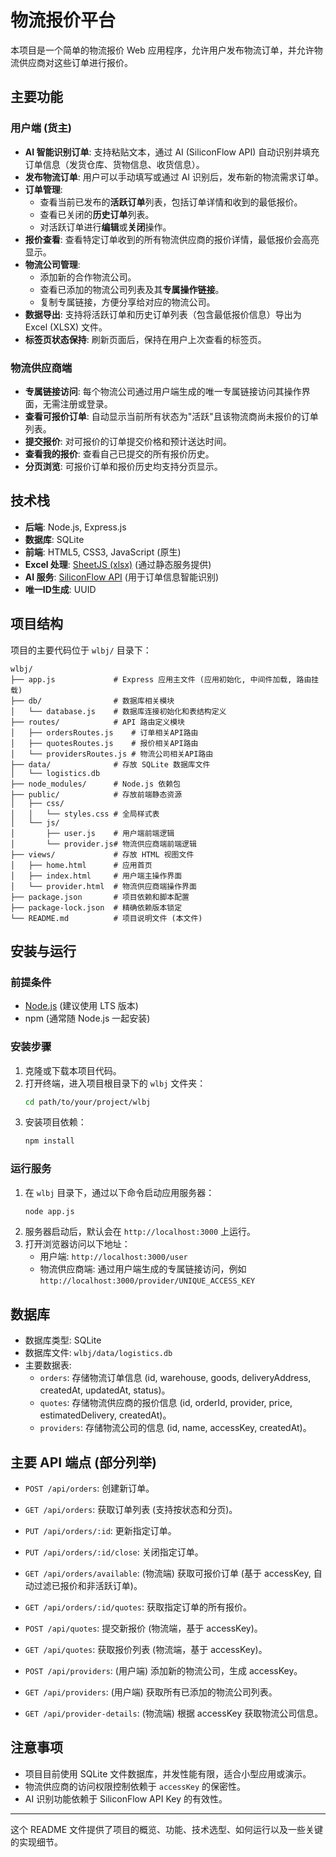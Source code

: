# 物流报价平台

本项目是一个简单的物流报价 Web 应用程序，允许用户发布物流订单，并允许物流供应商对这些订单进行报价。

## 主要功能

### 用户端 (货主)
- **AI 智能识别订单**: 支持粘贴文本，通过 AI (SiliconFlow API) 自动识别并填充订单信息（发货仓库、货物信息、收货信息）。
- **发布物流订单**: 用户可以手动填写或通过 AI 识别后，发布新的物流需求订单。
- **订单管理**:
    - 查看当前已发布的**活跃订单**列表，包括订单详情和收到的最低报价。
    - 查看已关闭的**历史订单**列表。
    - 对活跃订单进行**编辑**或**关闭**操作。
- **报价查看**: 查看特定订单收到的所有物流供应商的报价详情，最低报价会高亮显示。
- **物流公司管理**:
    - 添加新的合作物流公司。
    - 查看已添加的物流公司列表及其**专属操作链接**。
    - 复制专属链接，方便分享给对应的物流公司。
- **数据导出**: 支持将活跃订单和历史订单列表（包含最低报价信息）导出为 Excel (XLSX) 文件。
- **标签页状态保持**: 刷新页面后，保持在用户上次查看的标签页。

### 物流供应商端
- **专属链接访问**: 每个物流公司通过用户端生成的唯一专属链接访问其操作界面，无需注册或登录。
- **查看可报价订单**: 自动显示当前所有状态为"活跃"且该物流商尚未报价的订单列表。
- **提交报价**: 对可报价的订单提交价格和预计送达时间。
- **查看我的报价**: 查看自己已提交的所有报价历史。
- **分页浏览**: 可报价订单和报价历史均支持分页显示。

## 技术栈

- **后端**: Node.js, Express.js
- **数据库**: SQLite
- **前端**: HTML5, CSS3, JavaScript (原生)
- **Excel 处理**: [SheetJS (xlsx)](https://sheetjs.com/) (通过静态服务提供)
- **AI 服务**: [SiliconFlow API](https://siliconflow.cn/) (用于订单信息智能识别)
- **唯一ID生成**: UUID

## 项目结构

项目的主要代码位于 `wlbj/` 目录下：

```
wlbj/
├── app.js             # Express 应用主文件 (应用初始化, 中间件加载, 路由挂载)
├── db/                # 数据库相关模块
│   └── database.js    # 数据库连接初始化和表结构定义
├── routes/            # API 路由定义模块
│   ├── ordersRoutes.js    # 订单相关API路由
│   ├── quotesRoutes.js    # 报价相关API路由
│   └── providersRoutes.js # 物流公司相关API路由
├── data/              # 存放 SQLite 数据库文件
│   └── logistics.db
├── node_modules/      # Node.js 依赖包
├── public/            # 存放前端静态资源
│   ├── css/
│   │   └── styles.css # 全局样式表
│   └── js/
│       ├── user.js    # 用户端前端逻辑
│       └── provider.js# 物流供应商端前端逻辑
├── views/             # 存放 HTML 视图文件
│   ├── home.html      # 应用首页
│   ├── index.html     # 用户端主操作界面
│   └── provider.html  # 物流供应商端操作界面
├── package.json       # 项目依赖和脚本配置
├── package-lock.json  # 精确依赖版本锁定
└── README.md          # 项目说明文件 (本文件)
```

## 安装与运行

### 前提条件
- [Node.js](https://nodejs.org/) (建议使用 LTS 版本)
- npm (通常随 Node.js 一起安装)

### 安装步骤
1. 克隆或下载本项目代码。
2. 打开终端，进入项目根目录下的 `wlbj` 文件夹：
   ```bash
   cd path/to/your/project/wlbj
   ```
3. 安装项目依赖：
   ```bash
   npm install
   ```

### 运行服务
1. 在 `wlbj` 目录下，通过以下命令启动应用服务器：
   ```bash
   node app.js
   ```
2. 服务器启动后，默认会在 `http://localhost:3000` 上运行。
3. 打开浏览器访问以下地址：
    - 用户端: `http://localhost:3000/user`
    - 物流供应商端: 通过用户端生成的专属链接访问，例如 `http://localhost:3000/provider/UNIQUE_ACCESS_KEY`

## 数据库

- 数据库类型: SQLite
- 数据库文件: `wlbj/data/logistics.db`
- 主要数据表:
    - `orders`: 存储物流订单信息 (id, warehouse, goods, deliveryAddress, createdAt, updatedAt, status)。
    - `quotes`: 存储物流供应商的报价信息 (id, orderId, provider, price, estimatedDelivery, createdAt)。
    - `providers`: 存储物流公司的信息 (id, name, accessKey, createdAt)。

## 主要 API 端点 (部分列举)

- `POST /api/orders`: 创建新订单。
- `GET /api/orders`: 获取订单列表 (支持按状态和分页)。
- `PUT /api/orders/:id`: 更新指定订单。
- `PUT /api/orders/:id/close`: 关闭指定订单。
- `GET /api/orders/available`: (物流端) 获取可报价订单 (基于 accessKey, 自动过滤已报价和非活跃订单)。
- `GET /api/orders/:id/quotes`: 获取指定订单的所有报价。

- `POST /api/quotes`: 提交新报价 (物流端，基于 accessKey)。
- `GET /api/quotes`: 获取报价列表 (物流端，基于 accessKey)。

- `POST /api/providers`: (用户端) 添加新的物流公司，生成 accessKey。
- `GET /api/providers`: (用户端) 获取所有已添加的物流公司列表。
- `GET /api/provider-details`: (物流端) 根据 accessKey 获取物流公司信息。

## 注意事项
- 项目目前使用 SQLite 文件数据库，并发性能有限，适合小型应用或演示。
- 物流供应商的访问权限控制依赖于 `accessKey` 的保密性。
- AI 识别功能依赖于 SiliconFlow API Key 的有效性。

---

这个 README 文件提供了项目的概览、功能、技术选型、如何运行以及一些关键的实现细节。